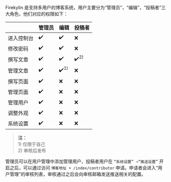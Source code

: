 Firekylin 是支持多用户的博客系统，用户主要分为“管理员”，“编辑”，“投稿者”三大角色，他们对应的权限如下：

|            | 管理员 | 编辑           | 投稿者         |
|------------|--------|----------------|----------------|
| 进入控制台 | ✔️      | ✔️              | ❌              |
| 修改密码   | ✔️      | ✔️              | ❌              |
| 撰写文章   | ✔️      | ✔️              | ✔️<sup>2)</sup> |
| 管理文章   | ✔️      | ✔️<sup>1)</sup> | ❌              |
| 撰写页面   | ✔️      | ❌              | ❌              |
| 管理页面   | ✔️      | ❌              | ❌              |
| 管理用户   | ✔️      | ❌              | ❌              |
| 调整外观   | ✔️      | ❌              | ❌              |
| 系统设置   | ✔️      | ❌              | ❌              |

> **注：**  
> 1\) 仅限于自己  
> 2\) 审核后发布 

管理员可以在用户管理中添加管理用户，投稿者用户在 `“系统设置” →“推送设置”` 开启之后，可以通过访问 `博客地址 + /index/contributor` 申请。申请者会进入“用户管理”的审核列表，审核通过之后会向审核邮箱发送推送相关的配置。 